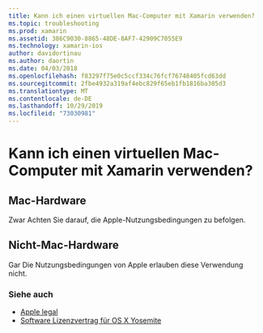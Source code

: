 ```yaml
---
title: Kann ich einen virtuellen Mac-Computer mit Xamarin verwenden?
ms.topic: troubleshooting
ms.prod: xamarin
ms.assetid: 386C9030-8865-48DE-8AF7-42909C7055E9
ms.technology: xamarin-ios
author: davidortinau
ms.author: daortin
ms.date: 04/03/2018
ms.openlocfilehash: f83297f75e0c5ccf334c76fcf76748405fcd63dd
ms.sourcegitcommit: 2fbe4932a319af4ebc829f65eb1fb1816ba305d3
ms.translationtype: MT
ms.contentlocale: de-DE
ms.lasthandoff: 10/29/2019
ms.locfileid: "73030981"
---
```

# <a name="can-i-use-a-mac-vm-with-xamarin"></a>Kann ich einen virtuellen Mac-Computer mit Xamarin verwenden? 

## <a name="mac-hardware"></a>Mac-Hardware
Zwar Achten Sie darauf, die Apple-Nutzungsbedingungen zu befolgen.

## <a name="non-mac-hardware"></a>Nicht-Mac-Hardware
Gar Die Nutzungsbedingungen von Apple erlauben diese Verwendung nicht.

### <a name="see-also"></a>Siehe auch

- [Apple legal](https://www.apple.com/legal/)
- [Software Lizenzvertrag für OS X Yosemite](https://images.apple.com/legal/sla/docs/OSX10103.pdf)

